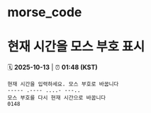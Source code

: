 # morse_code
# 현재 시간을 모스 부호 표시
<!-- MORSE_TIME_START -->
🗓️ **2025-10-13** | ⏰ **01:48 (KST)**

```
현재 시간을 입력하세요. 모스 부호로 바꿉니다
----- .---- ....- ---..
모스 부호를 다시 현재 시간으로 바꿉니다
0148
```
<!-- MORSE_TIME_END -->

